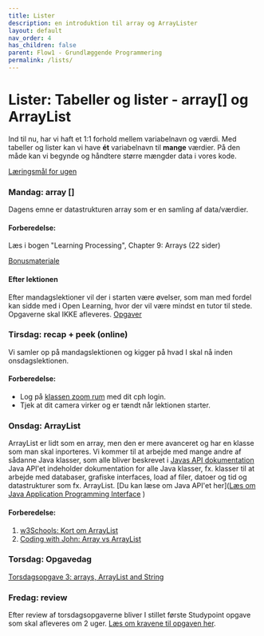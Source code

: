 ```yaml
---
title: Lister
description: en introduktion til array og ArrayLister
layout: default
nav_order: 4
has_children: false
parent: Flow1 - Grundlæggende Programmering
permalink: /lists/
---
```


# Lister: Tabeller og lister - array[] og ArrayList
Ind til nu, har vi haft et 1:1 forhold mellem variabelnavn og værdi. Med tabeller og lister kan vi have **ét** variabelnavn til **mange** værdier.
På den måde kan vi begynde og håndtere større mængder data i vores kode.

[Læringsmål for ugen](./learningobjectives.md)

### Mandag: array []
Dagens emne er datastrukturen array som er en samling af data/værdier.

#### Forberedelse:
Læs i bogen "Learning Processing", Chapter 9: Arrays (22 sider)


[Bonusmateriale](./resources.md)

#### Efter lektionen
Efter mandagslektioner vil der i starten være øvelser, som man med fordel kan sidde med i Open Learning, hvor der vil være mindst en tutor til stede. Opgaverne skal IKKE afleveres.
[Opgaver](https://github.com/Dat1Cphbusiness/Mandagsopgaver/blob/main/4.md)


### Tirsdag: recap + peek (online)
Vi samler op på mandagslektionen og kigger på hvad I skal nå inden onsdagslektionen.

#### Forberedelse:
- Log på [klassen zoom rum](https://cphbusiness.zoom.us/j/66755584856?pwd=RDRqZjBqSXBsTlR0QjRsTXh0UEFTUT09)  med dit cph login.
- Tjek at dit camera virker og er tændt når lektionen starter.

### Onsdag: ArrayList
ArrayList er lidt som en array, men den er mere avanceret og har en klasse som man skal inporteres. Vi kommer til at arbejde med mange andre af sådanne Java klasser, som alle bliver beskrevet i [Javas API dokumentation](https://docs.oracle.com/javase/7/docs/api/)
Java API'et indeholder dokumentation for alle Java klasser, fx. klasser til at arbejde med databaser, grafiske interfaces, load af filer, datoer og tid og datastrukturer som fx. ArrayList.
[Du kan læse om Java API'et her]([Læs om Java Application Programming Interface](https://resources.saylor.org/wwwresources/archived/site/wp-content/uploads/2013/02/CS101-1.3.5.3-Java-Application-Programming-Interface-API-FINAL.pdf)
)
#### Forberedelse:
1. [w3Schools: Kort om ArrayList](https://www.w3schools.com/java/java_arraylist.asp) 
2. [Coding with John: Array vs ArrayList](https://youtube.com/watch?t=1&v=NbYgm0r7u6o)

### Torsdag: Opgavedag
[Torsdagsopgave 3: arrays, ArrayList and String](https://cphbusiness.mrooms.net/mod/assign/view.php?id=765989)

### Fredag: review
Efter review af torsdagsopgaverne bliver I stillet første Studypoint opgave som skal afleveres om 2 uger. [Læs om kravene til opgaven her](). 
